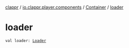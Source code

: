 [clappr](../../index.md) / [io.clappr.player.components](../index.md) / [Container](index.md) / [loader](.)

# loader

`val loader: `[`Loader`](../../io.clappr.player.plugin/-loader/index.md)